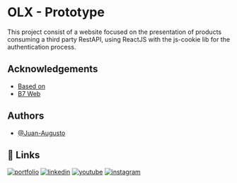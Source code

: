 
# OLX - Prototype

This project consist of a website focused on the presentation of products
consuming a third party RestAPI, using ReactJS with the js-cookie lib for the 
authentication process. 


## Acknowledgements

 - [Based on](https://www.olx.com.br/)
 - [B7 Web](https://b7web.com.br/)


## Authors

- [@Juan-Augusto](https://www.linkedin.com/in/juan-soares-881877177/)





## 🔗 Links
[![portfolio](https://img.shields.io/badge/my_portfolio-000?style=for-the-badge&logo=ko-fi&logoColor=white)](https://portfoliojuan.netlify.app)
[![linkedin](https://img.shields.io/badge/linkedin-0A66C2?style=for-the-badge&logo=linkedin&logoColor=white)](https://www.linkedin.com/in/juan-soares-881877177/)
[![youtube](https://img.shields.io/badge/youtube-1DA1F2?style=for-the-badge&logo=youtube&logoColor=white)](https://www.youtube.com/channel/UCO_mBpadEe467FAJjNQWD1g)
[![instagram](https://img.shields.io/badge/instagram-1DA1F2?style=for-the-badge&logo=instagram&logoColor=white)](https://www.instagram.com/juannaugusto/)
